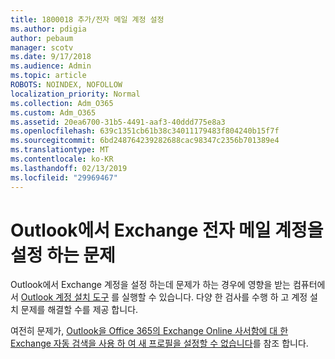 ```yaml
---
title: 1800018 추가/전자 메일 계정 설정
ms.author: pdigia
author: pebaum
manager: scotv
ms.date: 9/17/2018
ms.audience: Admin
ms.topic: article
ROBOTS: NOINDEX, NOFOLLOW
localization_priority: Normal
ms.collection: Adm_O365
ms.custom: Adm_O365
ms.assetid: 20ea6700-31b5-4491-aaf3-40ddd775e8a3
ms.openlocfilehash: 639c1351cb61b38c34011179483f804240b15f7f
ms.sourcegitcommit: 6bd248764239282688cac98347c2356b701389e4
ms.translationtype: MT
ms.contentlocale: ko-KR
ms.lasthandoff: 02/13/2019
ms.locfileid: "29969467"
---
```

# <a name="problems-setting-up-an-exchange-email-account-in-outlook"></a>Outlook에서 Exchange 전자 메일 계정을 설정 하는 문제

Outlook에서 Exchange 계정을 설정 하는데 문제가 하는 경우에 영향을 받는 컴퓨터에서 [Outlook 계정 설치 도구](https://aka.ms/SaRA-OutlookSetupProfile) 를 실행할 수 있습니다. 다양 한 검사를 수행 하 고 계정 설치 문제를 해결할 수를 제공 합니다. 
  
여전히 문제가, [Outlook을 Office 365의 Exchange Online 사서함에 대 한 Exchange 자동 검색을 사용 하 여 새 프로필을 설정할 수 없습니다](https://support.microsoft.com/help/2404385/outlook-can-t-set-up-a-new-profile-by-using-exchange-autodiscover-for)를 참조 합니다.
  

